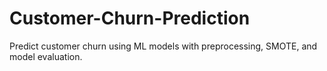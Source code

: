 # Customer-Churn-Prediction
Predict customer churn using ML models with preprocessing, SMOTE, and model evaluation.

